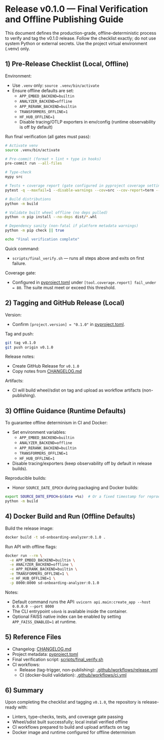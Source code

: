 # Release v0.1.0 — Final Verification and Offline Publishing Guide

This document defines the production-grade, offline-deterministic process to verify and tag the v0.1.0 release. Follow the checklist exactly; do not use system Python or external secrets. Use the project virtual environment (.venv) only.

## 1) Pre-Release Checklist (Local, Offline)

Environment:
- Use `.venv` only: `source .venv/bin/activate`
- Ensure offline defaults are set:
  - `APP_EMBED_BACKEND=builtin`
  - `ANALYZER_BACKEND=offline`
  - `APP_RERANK_BACKEND=builtin`
  - `TRANSFORMERS_OFFLINE=1`
  - `HF_HUB_OFFLINE=1`
  - Disable tracing/OTLP exporters in env/config (runtime observability is off by default)

Run final verification (all gates must pass):
```bash
# Activate venv
source .venv/bin/activate

# Pre-commit (format + lint + type in hooks)
pre-commit run --all-files

# Type-check
mypy src

# Tests + coverage report (gate configured in pyproject coverage settings)
pytest -q --maxfail=1 --disable-warnings --cov=src --cov-report=term --cov-report=xml

# Build distributions
python -m build

# Validate built wheel offline (no deps pulled)
python -m pip install --no-deps dist/*.whl

# Dependency sanity (non-fatal if platform metadata warnings)
python -m pip check || true

echo "Final verification complete"
```

Quick command:
- `scripts/final_verify.sh` — runs all steps above and exits on first failure.

Coverage gate:
- Configured in [pyproject.toml](../pyproject.toml) under `[tool.coverage.report] fail_under = 80`. The suite must meet or exceed this threshold.

## 2) Tagging and GitHub Release (Local)

Version:
- Confirm `[project.version] = "0.1.0"` in [pyproject.toml](../pyproject.toml).

Tag and push:
```bash
git tag v0.1.0
git push origin v0.1.0
```

Release notes:
- Create GitHub Release for `v0.1.0`
- Copy notes from [CHANGELOG.md](../CHANGELOG.md)

Artifacts:
- CI will build wheel/sdist on tag and upload as workflow artifacts (non-publishing).

## 3) Offline Guidance (Runtime Defaults)

To guarantee offline determinism in CI and Docker:
- Set environment variables:
  - `APP_EMBED_BACKEND=builtin`
  - `ANALYZER_BACKEND=offline`
  - `APP_RERANK_BACKEND=builtin`
  - `TRANSFORMERS_OFFLINE=1`
  - `HF_HUB_OFFLINE=1`
- Disable tracing/exporters (keep observability off by default in release builds).

Reproducible builds:
- Honor `SOURCE_DATE_EPOCH` during packaging and Docker builds:
```bash
export SOURCE_DATE_EPOCH=$(date +%s)  # Or a fixed timestamp for reproducibility
python -m build
```

## 4) Docker Build and Run (Offline Defaults)

Build the release image:
```bash
docker build -t sd-onboarding-analyzer:0.1.0 .
```

Run API with offline flags:
```bash
docker run --rm \
  -e APP_EMBED_BACKEND=builtin \
  -e ANALYZER_BACKEND=offline \
  -e APP_RERANK_BACKEND=builtin \
  -e TRANSFORMERS_OFFLINE=1 \
  -e HF_HUB_OFFLINE=1 \
  -p 8000:8000 sd-onboarding-analyzer:0.1.0
```

Notes:
- Default command runs the API: `uvicorn api.main:create_app --host 0.0.0.0 --port 8000`
- The CLI entrypoint `sdonb` is available inside the container.
- Optional FAISS native index can be enabled by setting `APP_FAISS_ENABLED=1` at runtime.

## 5) Reference Files

- Changelog: [CHANGELOG.md](../CHANGELOG.md)
- Project metadata: [pyproject.toml](../pyproject.toml)
- Final verification script: [scripts/final_verify.sh](../scripts/final_verify.sh)
- CI workflows:
  - Release (tag-trigger, non-publishing): [.github/workflows/release.yml](../.github/workflows/release.yml)
  - CI (docker-build validation): [.github/workflows/ci.yml](../.github/workflows/ci.yml)

## 6) Summary

Upon completing the checklist and tagging `v0.1.0`, the repository is release-ready with:
- Linters, type-checks, tests, and coverage gate passing
- Wheel/sdist built successfully; local install verified offline
- CI workflows prepared to build and upload artifacts on tag
- Docker image and runtime configured for offline determinism
